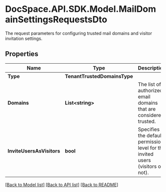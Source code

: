# DocSpace.API.SDK.Model.MailDomainSettingsRequestsDto
The request parameters for configuring trusted mail domains and visitor invitation settings.

## Properties

Name | Type | Description | Notes
------------ | ------------- | ------------- | -------------
**Type** | **TenantTrustedDomainsType** |  | 
**Domains** | **List&lt;string&gt;** | The list of authorized email domains that are considered trusted. | 
**InviteUsersAsVisitors** | **bool** | Specifies the default permission level for the invited users (visitors or not). | [optional] 

[[Back to Model list]](../README.md#documentation-for-models) [[Back to API list]](../README.md#documentation-for-api-endpoints) [[Back to README]](../README.md)

